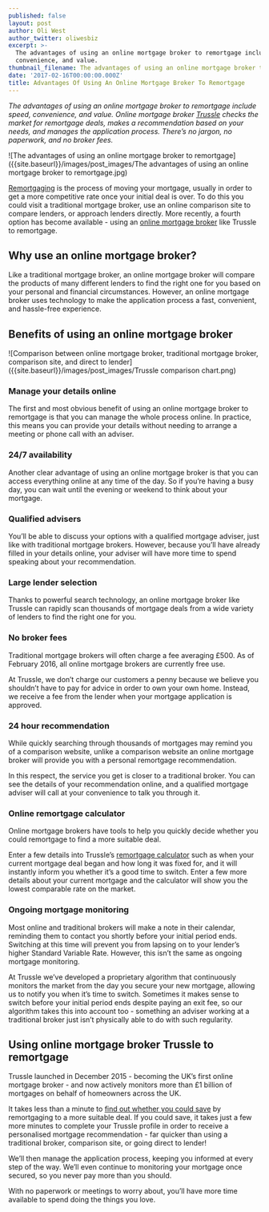 ```yaml
---
published: false
layout: post
author: Oli West
author_twitter: oliwesbiz
excerpt: >-
  The advantages of using an online mortgage broker to remortgage include speed,
  convenience, and value.
thumbnail_filename: The advantages of using an online mortgage broker to remortgage square.jpg
date: '2017-02-16T00:00:00.000Z'
title: Advantages Of Using An Online Mortgage Broker To Remortgage
---
```

_The advantages of using an online mortgage broker to remortgage include speed, convenience, and value. Online mortgage broker [Trussle](https://trussle.com/) checks the market for remortgage deals, makes a recommendation based on your needs, and manages the application process. There’s no jargon, no paperwork, and no broker fees._

![The advantages of using an online mortgage broker to remortgage]({{site.baseurl}}/images/post_images/The advantages of using an online mortgage broker to remortgage.jpg)

[Remortgaging](https://trussle.com/blog/the-straightforward-guide-to-remortgaging) is the process of moving your mortgage, usually in order to get a more competitive rate once your initial deal is over. To do this you could visit a traditional mortgage broker, use an online comparison site to compare lenders, or approach lenders directly. More recently, a fourth option has become available - using an [online mortgage broker](https://trussle.com/) like Trussle to remortgage.

## Why use an online mortgage broker?
Like a traditional mortgage broker, an online mortgage broker will compare the products of many different lenders to find the right one for you based on your personal and financial circumstances. However, an online mortgage broker uses technology to make the application process a fast, convenient, and hassle-free experience.

## Benefits of using an online mortgage broker
![Comparison between online mortgage broker, traditional mortgage broker, comparison site, and direct to lender]({{site.baseurl}}/images/post_images/Trussle comparison chart.png)

### Manage your details online
The first and most obvious benefit of using an online mortgage broker to remortgage is that you can manage the whole process online. In practice, this means you can provide your details without needing to arrange a meeting or phone call with an adviser.

### 24/7 availability
Another clear advantage of using an online mortgage broker is that you can access everything online at any time of the day. So if you’re having a busy day, you can wait until the evening or weekend to think about your mortgage.

### Qualified advisers
You’ll be able to discuss your options with a qualified mortgage adviser, just like with traditional mortgage brokers. However, because you’ll have already filled in your details online, your adviser will have more time to spend speaking about your recommendation.

### Large lender selection
Thanks to powerful search technology, an online mortgage broker like Trussle can rapidly scan thousands of mortgage deals from a wide variety of lenders to find the right one for you.

### No broker fees
Traditional mortgage brokers will often charge a fee averaging £500. As of February 2016, all online mortgage brokers are currently free use.

At Trussle, we don’t charge our customers a penny because we believe you shouldn’t have to pay for advice in order to own your own home. Instead, we receive a fee from the lender when your mortgage application is approved.

### 24 hour recommendation
While quickly searching through thousands of mortgages may remind you of a comparison website, unlike a comparison website an online mortgage broker will provide you with a personal remortgage recommendation.

In this respect, the service you get is closer to a traditional broker. You can see the details of your recommendation online, and a qualified mortgage adviser will call at your convenience to talk you through it.

### Online remortgage calculator
Online mortgage brokers have tools to help you quickly decide whether you could remortgage to find a more suitable deal.

Enter a few details into Trussle’s [remortgage calculator](https://apply.trussle.com/remortgage-quick-check) such as when your current mortgage deal began and how long it was fixed for, and it will instantly inform you whether it’s a good time to switch. Enter a few more details about your current mortgage and the calculator will show you the lowest comparable rate on the market.

### Ongoing mortgage monitoring
Most online and traditional brokers will make a note in their calendar, reminding them to contact you shortly before your initial period ends. Switching at this time will prevent you from lapsing on to your lender’s higher Standard Variable Rate. However, this isn’t the same as ongoing mortgage monitoring.

At Trussle we’ve developed a proprietary algorithm that continuously monitors the market from the day you secure your new mortgage, allowing us to notify you when it’s time to switch. Sometimes it makes sense to switch before your initial period ends despite paying an exit fee, so our algorithm takes this into account too - something an adviser working at a traditional broker just isn’t physically able to do with such regularity.

## Using online mortgage broker Trussle to remortgage
Trussle launched in December 2015 - becoming the UK’s first online mortgage broker - and now actively monitors more than £1 billion of mortgages on behalf of homeowners across the UK.

It takes less than a minute to [find out whether you could save](https://apply.trussle.com/remortgage-quick-check) by remortgaging to a more suitable deal. If you could save, it takes just a few more minutes to complete your Trussle profile in order to receive a personalised mortgage recommendation - far quicker than using a traditional broker, comparison site, or going direct to lender!

We’ll then manage the application process, keeping you informed at every step of the way. We’ll even continue to monitoring your mortgage once secured, so you never pay more than you should.

With no paperwork or meetings to worry about, you’ll have more time available to spend doing the things you love.